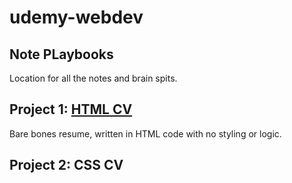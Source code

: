 # udemy-webdev

## Note PLaybooks
Location for all the notes and brain spits.

## Project 1: [HTML CV](/CV.HTML/index.html)
Bare bones resume, written in HTML code with no styling or logic.

## Project 2: CSS CV
